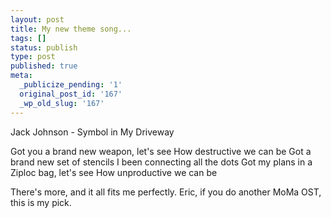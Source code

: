 ```yaml
---
layout: post
title: My new theme song...
tags: []
status: publish
type: post
published: true
meta:
  _publicize_pending: '1'
  original_post_id: '167'
  _wp_old_slug: '167'
---
```

Jack Johnson - Symbol in My Driveway

Got you a brand new weapon, let's see
How destructive we can be
Got a brand new set of stencils
I been connecting all the dots
Got my plans in a Ziploc bag, let's see
How unproductive we can be

There's more, and it all fits me perfectly.  Eric, if you do another MoMa OST, this is my pick.
